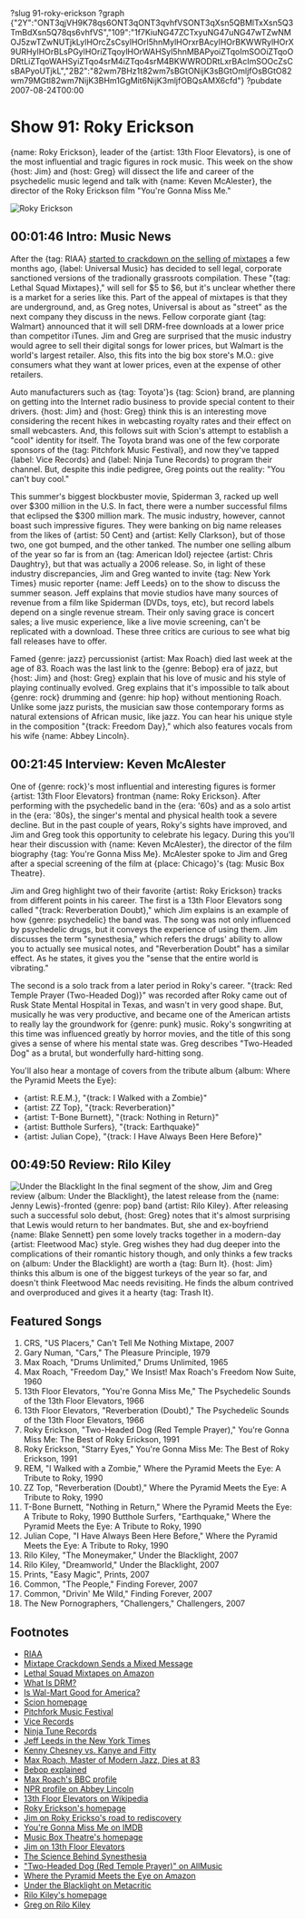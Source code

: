 ?slug 91-roky-erickson
?graph {"2Y":"ONT3qjVH9K78qs6ONT3qONT3qvhfVSONT3qXsn5QBMlTxXsn5Q3TmBdXsn5Q78qs6vhfVS","109":"1f7KiuNG47ZCTxyuNG47uNG47wTZwNMOJ5zwTZwNUTjkLylHOrcZsCsylHOrl5hnMylHOrxrBAcylHOrBKWWRylHOrX9URHylHOrBLsPGylHOriZTqoylHOrWAHSyl5hnMBAPyoiZTqoImSOOiZTqoODRtLiZTqoWAHSyiZTqo4srM4iZTqo4srM4BKWWRODRtLxrBAcImSOOcZsCsBAPyoUTjkL","2B2":"82wm7BHz1t82wm7sBGtONijK3sBGtOmljfOsBGtO82wm79MGtl82wm7NijK3BHm1GgMit6NijK3mljfOBQsAMX6cfd"}
?pubdate 2007-08-24T00:00

# Show 91: Roky Erickson
{name: Roky Erickson}, leader of the {artist: 13th Floor Elevators}, is one of the most influential and tragic figures in rock music. This week on the show {host: Jim} and {host: Greg} will dissect the life and career of the psychedelic music legend and talk with {name: Keven McAlester}, the director of the Roky Erickson film "You're Gonna Miss Me."

![Roky Erickson](https://static.soundopinions.org/images/2019/rokyerickson-16.jpg)

## 00:01:46 Intro: Music News
After the {tag: RIAA} [started to crackdown on the selling of mixtapes](/show/61/) a few months ago, {label: Universal Music} has decided to sell legal, corporate sanctioned versions of the tradionally grassroots compilation. These "{tag: Lethal Squad Mixtapes}," will sell for $5 to $6, but it's unclear whether there is a market for a series like this. Part of the appeal of mixtapes is that they are underground, and, as Greg notes, Universal is about as "street" as the next company they discuss in the news. Fellow corporate giant {tag: Walmart} announced that it will sell DRM-free downloads at a lower price than competitor iTunes. Jim and Greg are surprised that the music industry would agree to sell their digital songs for lower prices, but Walmart is the world's largest retailer. Also, this fits into the big box store's M.O.: give consumers what they want at lower prices, even at the expense of other retailers.

Auto manufacturers such as {tag: Toyota'}s {tag: Scion} brand, are planning on getting into the Internet radio business to provide special content to their drivers. {host: Jim} and {host: Greg} think this is an interesting move considering the recent hikes in webcasting royalty rates and their effect on small webcasters. And, this follows suit with Scion's attempt to establish a "cool" identity for itself. The Toyota brand was one of the few corporate sponsors of the {tag: Pitchfork Music Festival}, and now they've tapped {label: Vice Records} and {label: Ninja Tune Records} to program their channel. But, despite this indie pedigree, Greg points out the reality: "You can't buy cool."

This summer's biggest blockbuster movie, Spiderman 3, racked up well over $300 million in the U.S. In fact, there were a number successful films that eclipsed the $300 million mark. The music industry, however, cannot boast such impressive figures. They were banking on big name releases from the likes of {artist: 50 Cent} and {artist: Kelly Clarkson}, but of those two, one got bumped, and the other tanked. The number one selling album of the year so far is from an {tag: American Idol} rejectee {artist: Chris Daughtry}, but that was actually a 2006 release. So, in light of these industry discrepancies, Jim and Greg wanted to invite {tag: New York Times} music reporter {name: Jeff Leeds} on to the show to discuss the summer season. Jeff explains that movie studios have many sources of revenue from a film like Spiderman (DVDs, toys, etc), but record labels depend on a single revenue stream. Their only saving grace is concert sales; a live music experience, like a live movie screening, can't be replicated with a download. These three critics are curious to see what big fall releases have to offer.

Famed {genre: jazz} percussionist {artist: Max Roach} died last week at the age of 83. Roach was the last link to the {genre: Bebop} era of jazz, but {host: Jim} and {host: Greg} explain that his love of music and his style of playing continually evolved. Greg explains that it's impossible to talk about {genre: rock} drumming and {genre: hip hop} without mentioning Roach. Unlike some jazz purists, the musician saw those contemporary forms as natural extensions of African music, like jazz. You can hear his unique style in the composition "{track: Freedom Day}," which also features vocals from his wife {name: Abbey Lincoln}.

## 00:21:45 Interview: Keven McAlester 
One of {genre: rock}'s most influential and interesting figures is former {artist: 13th Floor Elevators} frontman {name: Roky Erickson}. After performing with the psychedelic band in the {era: '60s} and as a solo artist in the {era: '80s}, the singer's mental and physical health took a severe decline. But in the past couple of years, Roky's sights have improved, and Jim and Greg took this opportunity to celebrate his legacy. During this you'll hear their discussion with {name: Keven McAlester}, the director of the film biography {tag: You're Gonna Miss Me}. McAlester spoke to Jim and Greg after a special screening of the film at {place: Chicago}'s {tag: Music Box Theatre}.

Jim and Greg highlight two of their favorite {artist: Roky Erickson} tracks from different points in his career. The first is a 13th Floor Elevators song called "{track: Reverberation Doubt}," which Jim explains is an example of how {genre: psychedelic} the band was. The song was not only influenced by psychedelic drugs, but it conveys the experience of using them. Jim discusses the term "synesthesia," which refers the drugs' ability to allow you to actually see musical notes, and "Reverberation Doubt" has a similar effect. As he states, it gives you the "sense that the entire world is vibrating."

The second is a solo track from a later period in Roky's career. "{track: Red Temple Prayer (Two-Headed Dog)}" was recorded after Roky came out of Rusk State Mental Hospital in Texas, and wasn't in very good shape. But, musically he was very productive, and became one of the American artists to really lay the groundwork for {genre: punk} music. Roky's songwriting at this time was influenced greatly by horror movies, and the title of this song gives a sense of where his mental state was. Greg describes "Two-Headed Dog" as a brutal, but wonderfully hard-hitting song.

You'll also hear a montage of covers from the tribute album {album: Where the Pyramid Meets the Eye}:

- {artist: R.E.M.}, "{track: I Walked with a Zombie}" 
- {artist: ZZ Top}, "{track: Reverberation}" 
- {artist: T-Bone Burnett}, "{track: Nothing in Return}" 
- {artist: Butthole Surfers}, "{track: Earthquake}" 
- {artist: Julian Cope}, "{track: I Have Always Been Here Before}"

## 00:49:50 Review: Rilo Kiley
![Under the Blacklight](https://static.soundopinions.org/assets/91/2B20.jpg)
In the final segment of the show, Jim and Greg review {album: Under the Blacklight}, the latest release from the {name: Jenny Lewis}-fronted {genre: pop} band {artist: Rilo Kiley}. After releasing such a successful solo debut, {host: Greg} notes that it's almost surprising that Lewis would return to her bandmates. But, she and ex-boyfriend {name: Blake Sennett} pen some lovely tracks together in a modern-day {artist: Fleetwood Mac} style. Greg wishes they had dug deeper into the complications of their romantic history though, and only thinks a few tracks on {album: Under the Blacklight} are worth a {tag: Burn It}. {host: Jim} thinks this album is one of the biggest turkeys of the year so far, and doesn't think Fleetwood Mac needs revisiting. He finds the album contrived and overproduced and gives it a hearty {tag: Trash It}.



## Featured Songs
1. CRS, "US Placers," Can't Tell Me Nothing Mixtape, 2007
2. Gary Numan, "Cars," The Pleasure Principle, 1979
3. Max Roach, "Drums Unlimited," Drums Unlimited, 1965
4. Max Roach, "Freedom Day," We Insist! Max Roach's Freedom Now Suite, 1960
5. 13th Floor Elevators, "You're Gonna Miss Me," The Psychedelic Sounds of the 13th Floor Elevators, 1966
6. 13th Floor Elevators, "Reverberation (Doubt)," The Psychedelic Sounds of the 13th Floor Elevators, 1966
7. Roky Erickson, "Two-Headed Dog (Red Temple Prayer)," You're Gonna Miss Me: The Best of Roky Erickson, 1991
8. Roky Erickson, "Starry Eyes," You're Gonna Miss Me: The Best of Roky Erickson, 1991
9. REM, "I Walked with a Zombie," Where the Pyramid Meets the Eye: A Tribute to Roky, 1990
10. ZZ Top, "Reverberation (Doubt)," Where the Pyramid Meets the Eye: A Tribute to Roky, 1990
11. T-Bone Burnett, "Nothing in Return," Where the Pyramid Meets the Eye: A Tribute to Roky, 1990 Butthole Surfers, "Earthquake," Where the Pyramid Meets the Eye: A Tribute to Roky, 1990
12. Julian Cope, "I Have Always Been Here Before," Where the Pyramid Meets the Eye: A Tribute to Roky, 1990
13. Rilo Kiley, "The Moneymaker," Under the Blacklight, 2007
14. Rilo Kiley, "Dreamworld," Under the Blacklight, 2007
15. Prints, "Easy Magic", Prints, 2007
16. Common, "The People," Finding Forever, 2007
17. Common, "Drivin' Me Wild," Finding Forever, 2007
18. The New Pornographers, "Challengers," Challengers, 2007

## Footnotes
- [RIAA](http://www.riaa.com/)
- [Mixtape Crackdown Sends a Mixed Message](http://www.nytimes.com/2005/06/16/arts/music/16sann.html?ex=1276574400&en=00cd256ae2dec75c&ei=5090&partner=rs)
- [Lethal Squad Mixtapes on Amazon](http://www.amazon.com/Lethal-Squad-Mixtapes-Infecting-Every/dp/B000RZGFXY)
- [What Is DRM?](http://drm.info/)
- [Is Wal-Mart Good for America?](http://www.pbs.org/wgbh/pages/frontline/shows/walmart/)
- [Scion homepage](http://www.scion.com/)
- [Pitchfork Music Festival](http://www.pitchforkmusicfestival.com/)
- [Vice Records](http://www.vicerecords.com/)
- [Ninja Tune Records](http://www.ninjatune.net/home/)
- [Jeff Leeds in the New York Times](http://topics.nytimes.com/top/reference/timestopics/people/l/jeff_leeds/index.html?inline=nyt-per)
- [Kenny Chesney vs. Kanye and Fitty](http://www.ew.com/ew/article/0,,20051433,00.html)
- [Max Roach, Master of Modern Jazz, Dies at 83](http://www.nytimes.com/2007/08/17/arts/music/17roach.html)
- [Bebop explained](http://www.pbs.org/jazz/lounge/listen_be_bop.htm)
- [Max Roach's BBC profile](http://www.bbc.co.uk/radio3/jazz/profiles/max_roach.shtml)
- [NPR profile on Abbey Lincoln](http://www.npr.org/programs/jazzprofiles/archive/lincoln.html)
- [13th Floor Elevators on Wikipedia](http://en.wikipedia.org/wiki/13th_Floor_Elevators)
- [Roky Erickson's homepage](http://www.rokyerickson.net/)
- [Jim on Roky Erickso's road to rediscovery](http://www.jimdero.com/News2005/RokyFeatureMay8.htm)
- [You're Gonna Miss Me on IMDB](http://www.imdb.com/title/tt0791268/)
- [Music Box Theatre's homepage](http://www.musicboxtheatre.com/)
- [Jim on 13th Floor Elevators](http://www.jimdero.com/News2001/GreatElevators.htm)
- [The Science Behind Synesthesia](http://web.mit.edu/synesthesia/www/)
- ["Two-Headed Dog (Red Temple Prayer)" on AllMusic](http://allmusic.com/cg/amg.dll?p=amg&sql=33:0xfpxxujldse)
- [Where the Pyramid Meets the Eye on Amazon](http://www.amazon.com/Where-Pyramid-Meets-Eye-Erickson/dp/B000005JB5)
- [Under the Blacklight on Metacritic](http://www.metacritic.com/music/artists/rilokiley/undertheblacklight)
- [Rilo Kiley's homepage](http://www.rilokiley.com/)
- [Greg on Rilo Kiley](http://leisureblogs.chicagotribune.com/turn_it_up/2007/08/rilo-kiley-take.html)
